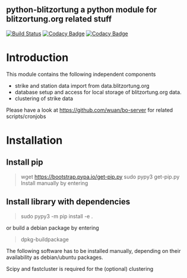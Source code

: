 python-blitzortung a python module for blitzortung.org related stuff
--------------------------------------------------------------------

[![Build Status](https://travis-ci.org/wuan/bo-python.svg?branch=master)](https://travis-ci.org/wuan/bo-python)
[![Codacy Badge](https://app.codacy.com/project/badge/Grade/ee40a9ada1a14cc7b061a0080bdc4d84)](https://www.codacy.com/gh/wuan/bo-python/dashboard?utm_source=github.com&amp;utm_medium=referral&amp;utm_content=wuan/bo-python&amp;utm_campaign=Badge_Grade)
[![Codacy Badge](https://app.codacy.com/project/badge/Coverage/ee40a9ada1a14cc7b061a0080bdc4d84)](https://www.codacy.com/gh/wuan/bo-python/dashboard?utm_source=github.com&utm_medium=referral&utm_content=wuan/bo-python&utm_campaign=Badge_Coverage)

# Introduction

This module contains the following independent components

* strike and station data import from data.blitzortung.org
* database setup and access for local storage of blitzortung.org data.
* clustering of strike data

Please have a look at https://github.com/wuan/bo-server for related scripts/cronjobs

# Installation

## Install pip

> wget https://bootstrap.pypa.io/get-pip.py
> sudo pypy3 get-pip.py 
Install manually by entering

## Install library with dependencies

> sudo pypy3 -m pip install -e .

or build a debian package by entering

> dpkg-buildpackage

The following software has to be installed manually, depending on their availability as debian/ubuntu packages.

Scipy and fastcluster is required for the (optional) clustering

